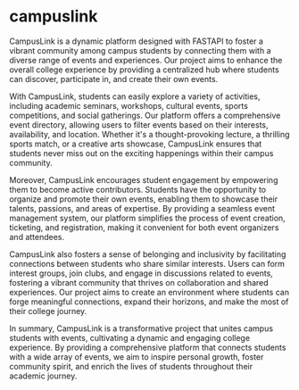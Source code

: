 # campuslink
CampusLink is a dynamic platform designed with FASTAPI to foster a vibrant community among campus students by connecting them with a diverse range of events and experiences. Our project aims to enhance the overall college experience by providing a centralized hub where students can discover, participate in, and create their own events.

With CampusLink, students can easily explore a variety of activities, including academic seminars, workshops, cultural events, sports competitions, and social gatherings. Our platform offers a comprehensive event directory, allowing users to filter events based on their interests, availability, and location. Whether it's a thought-provoking lecture, a thrilling sports match, or a creative arts showcase, CampusLink ensures that students never miss out on the exciting happenings within their campus community.

Moreover, CampusLink encourages student engagement by empowering them to become active contributors. Students have the opportunity to organize and promote their own events, enabling them to showcase their talents, passions, and areas of expertise. By providing a seamless event management system, our platform simplifies the process of event creation, ticketing, and registration, making it convenient for both event organizers and attendees.

CampusLink also fosters a sense of belonging and inclusivity by facilitating connections between students who share similar interests. Users can form interest groups, join clubs, and engage in discussions related to events, fostering a vibrant community that thrives on collaboration and shared experiences. Our project aims to create an environment where students can forge meaningful connections, expand their horizons, and make the most of their college journey.

In summary, CampusLink is a transformative project that unites campus students with events, cultivating a dynamic and engaging college experience. By providing a comprehensive platform that connects students with a wide array of events, we aim to inspire personal growth, foster community spirit, and enrich the lives of students throughout their academic journey.
